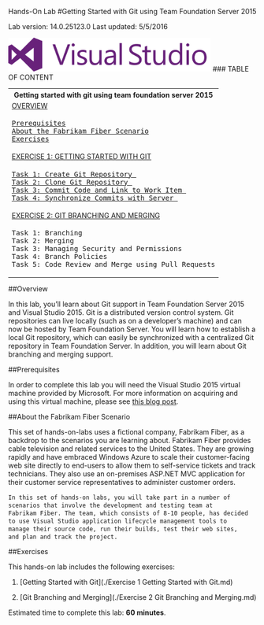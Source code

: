 Hands-On Lab
#Getting Started with Git using Team Foundation Server 2015

Lab version: 14.0.25123.0
Last updated: 5/5/2016

<img src="./media/image1.png" width="411" height="69" />
### TABLE OF CONTENT
<table>
<tr><th>Getting started with git using team foundation server 2015</th></tr>
<tr><td><a href="./README.md#overview">OVERVIEW</a></td></tr>
<tr><td><pre><a href="./README.md#prerequisites">Prerequisites</a>
<a href="./README.md#about-the-fabrikam-fiber-scenario">About the Fabrikam Fiber Scenario</a>
<a href="./README.md#exercises">Exercises</a></pre></td></tr>
<tr><td><a href="./Exercise 1 Getting Started with Git.md">EXERCISE 1: GETTING STARTED WITH GIT</a></td></tr> 
<tr><td><pre>
<a href="./Exercise 1 Getting Started with Git.md#task-1-create-a-git-repository">Task 1: Create Git Repository </a>
<a href="./Exercise 1 Getting Started with Git.md#task-2-clone-git-repository">Task 2: Clone Git Repository </a>
<a href="./Exercise 1 Getting Started with Git.md##task-3-commit-code-and-link-to-work-item">Task 3: Commit Code and Link to Work Item </a>
<a href="./Exercise 1 Getting Started with Git.md#task-4-synchronize-commits-with-server">Task 4: Synchronize Commits with Server </a>
</pre></td></tr>
<tr><td><a href="./Exercise 2 Git Branching and Merging.md">EXERCISE 2: GIT BRANCHING AND MERGING</a></td></tr> 
<tr><td><pre>
Task 1: Branching
Task 2: Merging
Task 3: Managing Security and Permissions
Task 4: Branch Policies
Task 5: Code Review and Merge using Pull Requests
</pre></td></tr>
</table>

##Overview

   In this lab, you’ll learn about Git support in Team Foundation
    Server 2015 and Visual Studio 2015. Git is a distributed version
    control system. Git repositories can live locally (such as on a
    developer’s machine) and can now be hosted by Team
    Foundation Server. You will learn how to establish a local Git
    repository, which can easily be synchronized with a centralized Git
    repository in Team Foundation Server. In addition, you will learn
    about Git branching and merging support.

##Prerequisites

   In order to complete this lab you will need the Visual Studio 2015
    virtual machine provided by Microsoft. For more information on
    acquiring and using this virtual machine, please see [this blog
    post](http://aka.ms/ALMVM).

##About the Fabrikam Fiber Scenario

   This set of hands-on-labs uses a fictional company, Fabrikam Fiber,
    as a backdrop to the scenarios you are learning about. Fabrikam
    Fiber provides cable television and related services to the
    United States. They are growing rapidly and have embraced Windows
    Azure to scale their customer-facing web site directly to end-users
    to allow them to self-service tickets and track technicians. They
    also use an on-premises ASP.NET MVC application for their customer
    service representatives to administer customer orders.

    In this set of hands-on labs, you will take part in a number of
    scenarios that involve the development and testing team at
    Fabrikam Fiber. The team, which consists of 8-10 people, has decided
    to use Visual Studio application lifecycle management tools to
    manage their source code, run their builds, test their web sites,
    and plan and track the project.
    
##Exercises

This hands-on lab includes the following exercises:

 1.  [Getting Started with Git](./Exercise 1 Getting Started with Git.md)

 2.  [Git Branching and Merging](./Exercise 2 Git Branching and Merging.md)

 Estimated time to complete this lab: **60 minutes**.
